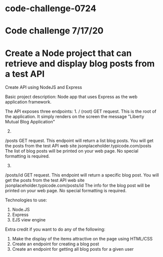 # code-challenge-0724
# Code challenge 7/17/20
# Create a Node project that can retrieve and display blog posts from a test API

Create API using NodeJS and Express

Basic project description: Node app that uses Express as the web application framework. 

The API exposes three endpoints:
1.
/
(root) GET request. This is the root of the application. It simply renders on the screen the message "Liberty Mutual Blog Application"

2.
/posts
GET request. This endpoint will return a list blog posts. You will get the posts from the test API web site jsonplaceholder.typicode.com/posts
The list of blog posts will be printed on your web page. No special formatting is required.

3.
/posts/id
GET request. This endpoint will return a specific blog post. You will get the posts from the test API web site jsonplaceholder.typicode.com/posts/id
The info for the blog post will be printed on your web page. No special formatting is required.

Technologies to use:
1. Node.JS
2. Express
3. EJS view engine

Extra credit if you want to do any of the following:
1. Make the display of the items attractive on the page using HTML/CSS
2. Create an endpoint for creating a blog post
3. Create an endpoint for getting all blog posts for a given user
